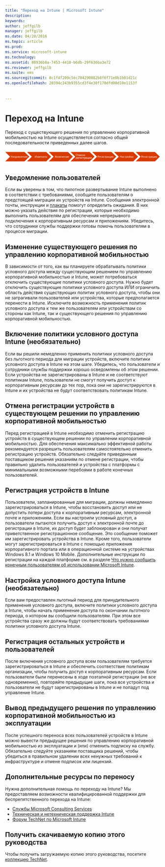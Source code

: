 ```yaml
---
title: "Переход на Intune | Microsoft Intune"
description: 
keywords: 
author: jeffgilb
manager: jeffgilb
ms.date: 04/28/2016
ms.topic: article
ms.prod: 
ms.service: microsoft-intune
ms.technology: 
ms.assetid: 88936b8a-7453-4410-b6db-29f636ba3e72
ms.reviewer: jeffgilb
ms.suite: ems
ms.sourcegitcommit: 8c1f4f209c5ec704290882b8f6f71e0b1b01d21c
ms.openlocfilehash: 20394c243b9355cd3f4e30f170dfd00d10e1153f


---
```


# Переход на Intune


Переход с существующего решения по управлению корпоративной мобильностью на Intune осуществляется согласно общей последовательности приведенных далее шагов.

![Этапы перехода на Intune](./media/migrate-intune-steps.png)

## Уведомление пользователей

Если вы уверены в том, что пилотное развертывание Intune выполнено в соответствии с требованиями, сообщите пользователям о предстоящей миграции их устройств на Intune. Сообщения электронной почты, инструкции и [плакаты](https://gallery.technet.microsoft.com/Intune-End-User-Enrollment-3a0c9b0c?WT.mc_id=Blog_Intune_General_PCIT) помогут определить ожидания. В них можно указать действия по регистрации, которые необходимо выполнить пользователям для обеспечения непрерывного подключения к корпоративным ресурсам и приложениям. Убедитесь, что сотрудники службы поддержки готовы помочь пользователям в процессе миграции.

## Изменение существующего решения по управлению корпоративной мобильностью

В зависимости от того, как вы планируете обрабатывать политики условного доступа между существующим решением по управлению корпоративной мобильностью и Intune, может потребоваться отключить существующие политики условного доступа. Нужно будет отключить существующие политики условного доступа ИЛИ ограничить область действия существующих политик условного доступа, чтобы они не затрагивали пользователей или устройства, которые предполагается перенести в Intune.  Исключите возможность применения политик условного доступа к тем же пользователям или устройствам со стороны как Intune, так и существующего решения по управлению корпоративной мобильностью.

## Включение политики условного доступа Intune (необязательно)

Если вы решили немедленно применить политики условного доступа без льготного периода для миграции устройств, включите политики условного доступа в Intune на этом шаге.  Убедитесь, что пользователи и сотрудники службы поддержки хорошо осведомлены об этом решении.  Если устройства не зарегистрированы в Intune и не соответствуют политикам Intune, пользователи не смогут получить доступ к корпоративным ресурсам до тех пор, пока они не зарегистрируются в Intune и их устройства не будут соответствовать политикам Intune.

## Отмена регистрации устройств в существующем решении по управлению корпоративной мобильностью

Перед регистрацией в Intune необходимо отменить регистрацию устройств в существующем решении по управлении корпоративной мобильностью. Для обеспечения максимально эффективной работы рекомендуется разрешить пользователям самостоятельно отменить регистрацию устройств.  Обязательно следуйте приведенным поставщиком решения указаниям по отмене регистрации, чтобы правильно удалить пользователей и устройства с платформы с минимальными возможными перебоями в работе конечных пользователей.

## Регистрация устройств в Intune

Пользователи, запланированные для миграции, должны немедленно зарегистрироваться в Intune, чтобы восстановить доступ или не допустить потери доступа к корпоративным ресурсам, электронной почте и приложениям. Если вы настроили условный доступ, а пользователи пытаются получить доступ к электронной почте до регистрации в Intune, их доступ будет заблокирован и они получат приветственное регистрационное сообщение. Это сообщение поможет им зарегистрировать устройства в Intune.  Кроме того, пользователи могут зарегистрироваться в Intune с помощью приложения корпоративного портала или в операционной системе на устройствах Windows 8.1 и Windows 10 Mobile. Дополнительные инструкции по регистрации на каждой платформе см. в разделе [Что нужно сообщить конечным пользователям об использовании Microsoft Intune](what-to-tell-your-end-users-about-using-microsoft-intune.md).

## Настройка условного доступа Intune (необязательно)

Если вам предоставлен льготный период для принудительного применения условного доступа, включите политики условного доступа в Intune, чтобы начать применение доступа по окончании льготного периода, о котором вы сообщили пользователям. При этом все устройства сразу же должны будут соответствовать требованиями политики условного доступа Intune.

## Регистрация остальных устройств и пользователей

После включения условного доступа всем пользователям требуется зарегистрироваться в Intune и обеспечить соответствие политикам организации, чтобы получить доступ к корпоративным ресурсам. Если пользователи были перенесены в ходе поэтапной регистрации (не все одновременно), повторяйте предыдущие шаги, пока все устройства и пользователи не будут зарегистрированы в Intune и не попадут под управление Intune.

## Вывод предыдущего решения по управлению корпоративной мобильностью из эксплуатации

После успешного переноса всех пользователей устройств в Intune можно вывести предыдущее решения по управлению корпоративной мобильностью из эксплуатации и (или) отменить подписку на службу. Обязательно следуйте указаниям поставщика решений, чтобы убедиться в правильном удалении всех ненужных требований к инфраструктуре и отмене подписок или лицензий.

## Дополнительные ресурсы по переносу

Нужна дополнительная помощь по переходу на Intune? Мы предоставляем возможности квалифицированной поддержки для беспрепятственного перехода на Intune:

<!--- - [Microsoft Intune Onboarding](/em/solutions/fasttrack-center-benefit-for-enterprise-mobility-suite-ems)--->
- [Службы Microsoft Consulting Services](https://www.microsoft.com/en-us/microsoftservices/default.aspx)
- [Техническая и нетехническая поддержка Intune](/intune/troubleshoot/how-to-get-support-for-microsoft-intune)
- [Форум TechNet по Microsoft Intune](https://social.technet.microsoft.com/Forums/en-US/home?forum=microsoftintuneprod)

## Получить скачиваемую копию этого руководства

Чтобы получить загружаемую копию этого руководства, посетите [коллекцию TechNet](https://gallery.technet.microsoft.com/Migrating-to-Intune-ea439387).



<!--HONumber=Jun16_HO4-->



